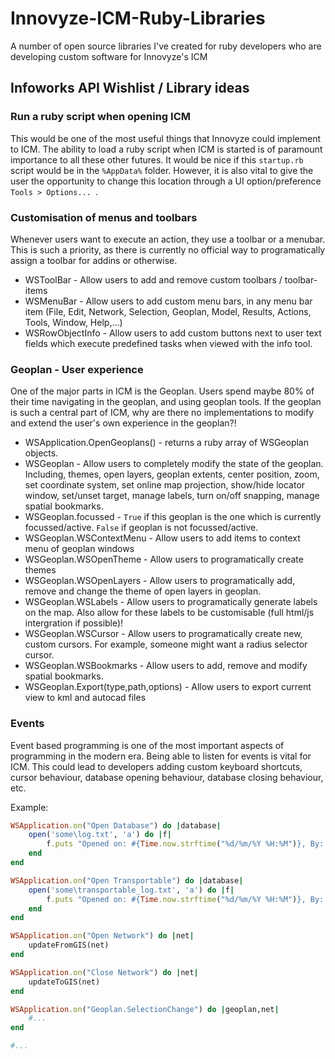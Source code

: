 # Innovyze-ICM-Ruby-Libraries
A number of open source libraries I've created for ruby developers who are developing custom software for Innovyze's ICM



## Infoworks API Wishlist / Library ideas

### Run a ruby script when opening ICM

This would be one of the most useful things that Innovyze could implement to ICM. The ability to load a ruby script when ICM is started is of paramount importance to all these other futures. It would be nice if this `startup.rb` script would be in the `%AppData%` folder. However, it is also vital to give the user the opportunity to change this location through a UI option/preference `Tools > Options... `.

### Customisation of menus and toolbars

Whenever users want to execute an action, they use a toolbar or a menubar. This is such a priority, as there is currently no official way to programatically assign a toolbar for addins or otherwise.

* WSToolBar - Allow users to add and remove custom toolbars / toolbar-items
* WSMenuBar - Allow users to add custom menu bars, in any menu bar item (File, Edit, Network, Selection, Geoplan, Model, Results, Actions, Tools, Window, Help,...)
* WSRowObjectInfo - Allow users to add custom buttons next to user text fields which execute predefined tasks when viewed with the info tool.

### Geoplan - User experience

One of the major parts in ICM is the Geoplan. Users spend maybe 80% of their time navigating in the geoplan, and using geoplan tools. If the geoplan is such a central part of ICM, why are there no implementations to modify and extend the user's own experience in the geoplan?!

* WSApplication.OpenGeoplans() - returns a ruby array of WSGeoplan objects.
* WSGeoplan               - Allow users to completely modify the state of the geoplan. Including, themes, open layers, geoplan extents, center position, zoom, set coordinate system, set online map projection, show/hide locator window, set/unset target, manage labels, turn on/off snapping, manage spatial bookmarks.
* WSGeoplan.focussed      - `True` if this geoplan is the one which is currently focussed/active. `False` if geoplan is not focussed/active.
* WSGeoplan.WSContextMenu - Allow users to add items to context menu of geoplan windows
* WSGeoplan.WSOpenTheme   - Allow users to programatically create themes
* WSGeoplan.WSOpenLayers  - Allow users to programatically add, remove and change the theme of open layers in geoplan.
* WSGeoplan.WSLabels      - Allow users to programatically generate labels on the map. Also allow for these labels to be customisable (full html/js intergration if possible)!
* WSGeoplan.WSCursor      - Allow users to programatically create new, custom cursors. For example, someone might want a radius selector cursor.
* WSGeoplan.WSBookmarks   - Allow users to add, remove and modify spatial bookmarks.
* WSGeoplan.Export(type,path,options) - Allow users to export current view to kml and autocad files

### Events

Event based programming is one of the most important aspects of programming in the modern era. Being able to listen for events is vital for ICM. This could lead to developers adding custom keyboard shortcuts, cursor behaviour, database opening behaviour, database closing behaviour, etc.

Example:

```ruby
WSApplication.on("Open Database") do |database|
    open('some\log.txt', 'a') do |f|
        f.puts "Opened on: #{Time.now.strftime("%d/%m/%Y %H:%M")}, By: '#{ENV['USERNAME']}'."
    end
end

WSApplication.on("Open Transportable") do |database|
    open('some\transportable_log.txt', 'a') do |f|
        f.puts "Opened on: #{Time.now.strftime("%d/%m/%Y %H:%M")}, By: '#{ENV['USERNAME']}'."
    end
end

WSApplication.on("Open Network") do |net|
    updateFromGIS(net)
end

WSApplication.on("Close Network") do |net|
    updateToGIS(net)
end

WSApplication.on("Geoplan.SelectionChange") do |geoplan,net|
    #...
end

#...
```
